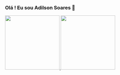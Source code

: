 ### Olá ! Eu sou Adilson Soares 👋

<!--
**soaresAdilson/soaresAdilson** is a ✨ _special_ ✨ repository because its `README.md` (this file) appears on your GitHub profile.

Here are some ideas to get you started:

- 🔭 I’m currently working on ...
- 🌱 I’m currently learning ...
- 👯 I’m looking to collaborate on ...
- 🤔 I’m looking for help with ...
- 💬 Ask me about ...
- 📫 How to reach me: ...
- 😄 Pronouns: ...
- ⚡ Fun fact: ...
-->
<div>
  <a href="https://github.com/soaresAdilson">
  <img height="180em" src="https://github-readme-stats.vercel.app/api?username=soaresAdilson&show_icons=true&theme=dracula&include_all_commits=true&count_private=true"/>
  <img height="180em" src="https://github-readme-stats.vercel.app/api/top-langs/?username=soaresAdilson&layout=compact&langs_count=7&theme=dracula"/>
</div>
